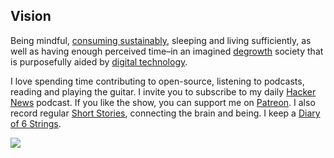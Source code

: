 ## Vision
Being mindful, [consuming sustainably](http://scorai.org/), sleeping and living sufficiently, as well as having enough perceived time–in an imagined [degrowth](https://degrowth.org/) society that is purposefully aided by [digital technology](http://sheetgo.com/).

I love spending time contributing to open-source, listening to podcasts, reading and playing the guitar. I invite you to subscribe to my daily [Hacker News](https://anchor.fm/orschiro) podcast. If you like the show, you can support me on [Patreon](https://www.patreon.com/orschiro). I also record regular [Short Stories](https://brainbeing.wordpress.com/), connecting the brain and being. I keep a [Diary of 6 Strings](https://diaryofsixstrings.wordpress.com/).

![](https://raw.githubusercontent.com/orschiro/about/master/favicon.ico)
